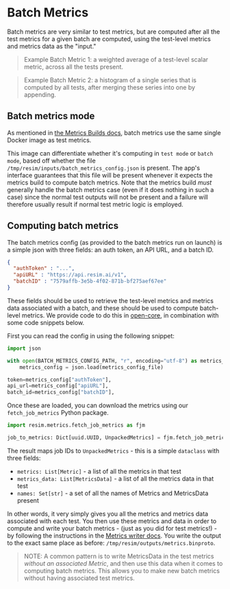 # Batch Metrics

Batch metrics are very similar to test metrics, but are computed after all the test metrics for a given batch are computed, using the test-level metrics and metrics data as the "input."

> Example Batch Metric 1: a weighted average of a test-level scalar metric, across all the tests present.

> Example Batch Metric 2: a histogram of a single series that is computed by all tests, after merging these series into one by appending.


## Batch metrics mode

As mentioned in [the Metrics Builds docs](./metrics_builds.md), batch metrics use the same single Docker image as test metrics. 

This image can differentiate whether it's computing in `test mode` or `batch mode`, based off whether the file `/tmp/resim/inputs/batch_metrics_config.json` is present. The app's interface guarantees that this file will be present whenever it expects the metrics build to compute batch metrics. Note that the metrics build *must* generally handle the batch metrics case (even if it does nothing in such a case) since the normal test outputs will not be present and a failure will therefore usually result if normal test metric logic is employed.

## Computing batch metrics

The batch metrics config (as provided to the batch metrics run on launch) is a simple json with three fields: an auth token, an API URL, and a batch ID.

```json
{
  "authToken" : "...",
  "apiURL" : "https://api.resim.ai/v1",
  "batchID" : "7579affb-3e5b-4f02-871b-bf275aef67ee"
}
```

These fields should be used to retrieve the test-level metrics and metrics data associated with a batch, and these should be used to compute batch-level metrics. We provide code to do this in [open-core](https://github.com/resim-ai/open-core/tree/main/resim/metrics), in combination with some code snippets below.

First you can read the config in using the following snippet:

```python
import json 

with open(BATCH_METRICS_CONFIG_PATH, "r", encoding="utf-8") as metrics_config_file:
    metrics_config = json.load(metrics_config_file)

token=metrics_config["authToken"],
api_url=metrics_config["apiURL"],
batch_id=metrics_config["batchID"],
```

Once these are loaded, you can download the metrics using our `fetch_job_metrics` Python package.

```python
import resim.metrics.fetch_job_metrics as fjm

job_to_metrics: Dict[uuid.UUID, UnpackedMetrics] = fjm.fetch_job_metrics_by_batch(token, api_url, uuid.UUID(batchID))
```

The result maps job IDs to `UnpackedMetrics` - this is a simple `dataclass` with three fields:

- `metrics: List[Metric]` - a list of all the metrics in that test
- `metrics_data: List[MetricsData]` - a list of all the metrics data in that test
- `names: Set[str]` - a set of all the names of Metrics and MetricsData present

In other words, it very simply gives you all the metrics and metrics data associated with each test. You then use these metrics and data in order to compute and write your batch metrics - (just as you did for test metrics!) - by following the instructions in the [Metrics writer docs](./metrics_writer.md). You write the output to the exact same place as before: `/tmp/resim/outputs/metrics.binproto`.

> NOTE: A common pattern is to write MetricsData in the test metrics *without an associated Metric*, and then use this data when it comes to computing batch metrics. This allows you to make new batch metrics without having associated test metrics.
